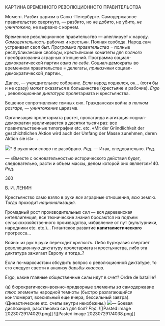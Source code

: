 КАРТИНА ВРЕМЕННОГО РЕВОЛЮЦИОННОГО ПРАВИТЕЛЬСТВА

Момент. Разбит царизм в Санкт-Петербурге. Самодержавное правительство свергну­то, — разбито, но не добито, не убито, _не уничтожено,_ не вырвано с корнем.

Временное революционное правительство — апеллирует к народу. _Самодея­тельность_ рабочих и крестьян. Полная свобода. Народ сам устраивает своп быт. _Программа правительства =_ полные республиканские свободы, крестьянские комите­ты для _полного_ преобразования аграрных отношений. Программа социал-демократической партии _сама по себе._ Социал-демократы во временном прави­тельстве = делегаты, _приказчики_ социал-демократической_партии._

Далее, — учредительное собрание. _Если_ народ поднялся, он... (хотя бы и не сразу) _может_ оказаться в большинстве (крестьяне и рабочие). _Ergo_ , революционная _дик­татура_ пролетариата и крестьянства.

Бешеное сопротивление темных сил. Гражданская война _в полном разгаре,_ — _уничтожение_ царизма.

Организация пролетариата растет, пропаганда и агитация социал-демократии увели­чивается в десятки тысяч раз: все правительственные типографии etc. etc. «Mit der Griindlichkeit der geschichtlichen Aktion wird auch der Umfang der Masse zunehmen, deren Aktion sie ist»   .

![](file:///C:/Users/bot32/AppData/Local/Temp/msohtmlclip1/01/clip_image001.png)* В рукописи слово не разобрано. _Ред._ — Итак, следовательно. _Ред._

— «Вместе с основательностью исторического действия будет, следовательно, расти и объем мас­сы, делом которой оно является»140. _Ред._

  

360

  

В. И. ЛЕНИН

  

Крестьянство само взяло в руки _все_ аграрные отношения, _всю_ землю. _Тогда_ прохо­дит _национализация._

Громадный рост производительных сил — вся деревенская интеллигенция, все тех­нические знания бросаются на подъем сельскохозяйственного производства, избавле­ние от пут (культурники, народники etc. etc.)... Гигантское развитие **капиталистиче­ского** прогресса...

Война: из рук в руки переходит _крепость._ Либо буржуазия свергает революционную диктатуру пролетариата и крестьянства, либо эта диктатура зажигает Европу и тогда..?

Если по-марксистски обсудить вопрос о революционной диктатуре, то его следует свести к анализу _борьбы классов._

Ergo, какие главные общественные силы идут в счет? Ordre de bataille?

(а) бюрократически-военно-придворные элементы _за_ самодержавие _плюс_ элементы народной темноты (быстро разлагающийся конгломерат, всесильный еще вчера, бес­сильный завтра). (Династические etc. счеты внутри неизбежны.)
![](file:///C:/Users/bot32/AppData/Local/Temp/msohtmlclip1/01/clip_image001.png)— Боевая диспозиция, расстановка сил для боя? _Ред._
![[Pasted image 20230729174029.png]]
![[Pasted image 20230729174038.png]]
****